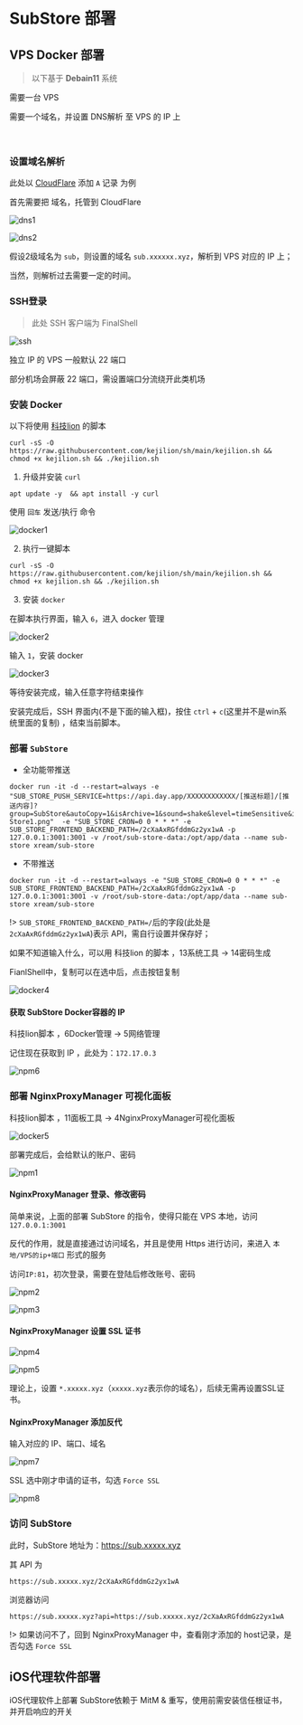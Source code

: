 # SubStore 部署

## VPS Docker 部署

> 以下基于 **Debain11** 系统

需要一台 VPS

需要一个域名，并设置 DNS解析 至 VPS 的 IP 上

　
### 设置域名解析


此处以 [CloudFlare](https://dash.cloudflare.com/) 添加 `A` 记录 为例

首先需要把 域名，托管到 CloudFlare

![dns1](https://raw.githubusercontent.com/Repcz/Tool/X/SubStore/Photo/dns1.png)

![dns2](https://raw.githubusercontent.com/Repcz/Tool/X/SubStore/Photo/dns2.png)

假设2级域名为 `sub`，则设置的域名 `sub.xxxxxx.xyz`，解析到 VPS 对应的 IP 上；

当然，则解析过去需要一定的时间。

### SSH登录

> 此处 SSH 客户端为 FinalShell

![ssh](https://raw.githubusercontent.com/Repcz/Tool/X/SubStore/Photo/ssh.png)

独立 IP 的 VPS 一般默认 22 端口

部分机场会屏蔽 22 端口，需设置端口分流绕开此类机场

### 安装 Docker

以下将使用 [科技lion](https://kejilion.blogspot.com/2023/08/lionldnmp.html) 的脚本

```
curl -sS -O https://raw.githubusercontent.com/kejilion/sh/main/kejilion.sh && chmod +x kejilion.sh && ./kejilion.sh
```

1. 升级并安装 `curl`

```
apt update -y  && apt install -y curl
```

使用 `回车` 发送/执行 命令

![docker1](https://raw.githubusercontent.com/Repcz/Tool/X/SubStore/Photo/docker1.png)

2. 执行一键脚本


```
curl -sS -O https://raw.githubusercontent.com/kejilion/sh/main/kejilion.sh && chmod +x kejilion.sh && ./kejilion.sh
```

3. 安装 `docker`

在脚本执行界面，输入 `6`，进入 docker 管理

![docker2](https://raw.githubusercontent.com/Repcz/Tool/X/SubStore/Photo/docker2.png)

输入 `1`，安装 docker 

![docker3](https://raw.githubusercontent.com/Repcz/Tool/X/SubStore/Photo/docker3.png)


等待安装完成，输入任意字符结束操作

安装完成后，SSH 界面内(不是下面的输入框)，按住 `ctrl` + `c`(这里并不是win系统里面的复制) ，结束当前脚本。

### 部署 `SubStore`

- 全功能带推送

```
docker run -it -d --restart=always -e "SUB_STORE_PUSH_SERVICE=https://api.day.app/XXXXXXXXXXXX/[推送标题]/[推送内容]?group=SubStore&autoCopy=1&isArchive=1&sound=shake&level=timeSensitive&icon=https%3A%2F%2Fraw.githubusercontent.com%2F58xinian%2Ficon%2Fmaster%2FSub-Store1.png"  -e "SUB_STORE_CRON=0 0 * * *" -e SUB_STORE_FRONTEND_BACKEND_PATH=/2cXaAxRGfddmGz2yx1wA -p 127.0.0.1:3001:3001 -v /root/sub-store-data:/opt/app/data --name sub-store xream/sub-store
```

- 不带推送

```
docker run -it -d --restart=always -e "SUB_STORE_CRON=0 0 * * *" -e SUB_STORE_FRONTEND_BACKEND_PATH=/2cXaAxRGfddmGz2yx1wA -p 127.0.0.1:3001:3001 -v /root/sub-store-data:/opt/app/data --name sub-store xream/sub-store
```


!> `SUB_STORE_FRONTEND_BACKEND_PATH=/`后的字段(此处是`2cXaAxRGfddmGz2yx1wA`)表示 API，需自行设置并保存好；

如果不知道输入什么，可以用 科技lion 的脚本 ，13系统工具 → 14密码生成

FianlShell中，复制可以在选中后，点击按钮复制

![docker4](https://raw.githubusercontent.com/Repcz/Tool/X/SubStore/Photo/docker4.png)


#### 获取 SubStore Docker容器的 IP

科技lion脚本 ，6Docker管理 → 5网络管理

记住现在获取到 IP ，此处为：`172.17.0.3`

![npm6](https://raw.githubusercontent.com/Repcz/Tool/X/SubStore/Photo/npm6.png)


### 部署 NginxProxyManager 可视化面板

科技lion脚本 ，11面板工具 → 4NginxProxyManager可视化面板

![docker5](https://raw.githubusercontent.com/Repcz/Tool/X/SubStore/Photo/docker5.png)

部署完成后，会给默认的账户、密码

![npm1](https://raw.githubusercontent.com/Repcz/Tool/X/SubStore/Photo/npm1.png)


#### NginxProxyManager 登录、修改密码

简单来说，上面的部署 SubStore 的指令，使得只能在 VPS 本地，访问 `127.0.0.1:3001`

反代的作用，就是直接通过访问域名，并且是使用 Https 进行访问，来进入 `本地/VPS的ip+端口` 形式的服务

访问`IP:81`，初次登录，需要在登陆后修改账号、密码

![npm2](https://raw.githubusercontent.com/Repcz/Tool/X/SubStore/Photo/npm2.png)

![npm3](https://raw.githubusercontent.com/Repcz/Tool/X/SubStore/Photo/npm3.png)


#### NginxProxyManager 设置 SSL 证书

![npm4](https://raw.githubusercontent.com/Repcz/Tool/X/SubStore/Photo/npm4.png)

![npm5](https://raw.githubusercontent.com/Repcz/Tool/X/SubStore/Photo/npm5.png)

理论上，设置 `*.xxxxx.xyz`（`xxxxx.xyz`表示你的域名），后续无需再设置SSL证书。

#### NginxProxyManager 添加反代 

输入对应的 IP、端口、域名

![npm7](https://raw.githubusercontent.com/Repcz/Tool/X/SubStore/Photo/npm7.png)

SSL 选中刚才申请的证书，勾选 `Force SSL`

![npm8](https://raw.githubusercontent.com/Repcz/Tool/X/SubStore/Photo/npm8.png)

### 访问 SubStore

此时，SubStore 地址为：https://sub.xxxxx.xyz 

其 API 为 

```
https://sub.xxxxx.xyz/2cXaAxRGfddmGz2yx1wA 
```

浏览器访问 

```
https://sub.xxxxx.xyz?api=https://sub.xxxxx.xyz/2cXaAxRGfddmGz2yx1wA 
```


!> 如果访问不了，回到 NginxProxyManager 中，查看刚才添加的 host记录，是否勾选 `Force SSL`

## iOS代理软件部署

iOS代理软件上部署 SubStore依赖于 MitM & 重写，使用前需安装信任根证书，并开启响应的开关


